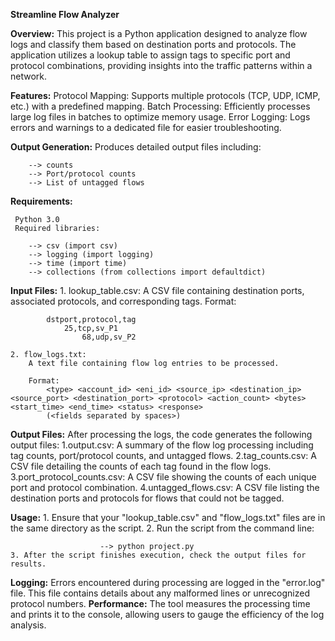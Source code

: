 **Streamline Flow Analyzer**

**Overview:**
	This project is a Python application designed to analyze flow logs and classify them based on destination ports and protocols. The application utilizes a lookup table to assign tags to specific port and protocol combinations, providing insights into the traffic patterns within a network.

**Features:**
	Protocol Mapping:
		Supports multiple protocols (TCP, UDP, ICMP, etc.) with a predefined mapping.
	Batch Processing:
		Efficiently processes large log files in batches to optimize memory usage.
	Error Logging:
	 	Logs errors and warnings to a dedicated file for easier troubleshooting.

**Output Generation:**
	Produces detailed output files including:
 
  		--> counts
  		--> Port/protocol counts
  		--> List of untagged flows


**Requirements:**

	 Python 3.0
  	 Required libraries:
  
  		--> csv (import csv)
  		--> logging (import logging)
  		--> time (import time)
  		--> collections (from collections import defaultdict)
    
**Input Files:**
	1. lookup_table.csv:
		A CSV file containing destination ports, associated protocols, and corresponding tags.
		Format:
  
			dstport,protocol,tag
     			25,tcp,sv_P1	
    		        68,udp,sv_P2
	
	2. flow_logs.txt:
		A text file containing flow log entries to be processed.
   		
		Format:
			<type> <account_id> <eni_id> <source_ip> <destination_ip> <source_port> <destination_port> <protocol> <action_count> <bytes> <start_time> <end_time> <status> <response>
			(<fields separated by spaces>)


**Output Files:**
	After processing the logs, the code generates the following output files:
		1.output.csv:
			A summary of the flow log processing including tag counts, port/protocol counts, and untagged flows.
		2.tag_counts.csv:
			A CSV file detailing the counts of each tag found in the flow logs.
		3.port_protocol_counts.csv:
			A CSV file showing the counts of each unique port and protocol combination.
		4.untagged_flows.csv:
			A CSV file listing the destination ports and protocols for flows that could not be tagged.
   
**Usage:**
	1. Ensure that your "lookup_table.csv" and "flow_logs.txt" files are in the same directory as the script.
	2. Run the script from the command line:  
 
						--> python project.py
	3. After the script finishes execution, check the output files for results.


**Logging:**
	Errors encountered during processing are logged in the "error.log" file. This file contains details about any malformed lines or unrecognized protocol numbers.
**Performance:**
	The tool measures the processing time and prints it to the console, allowing users to gauge the efficiency of the log analysis.
